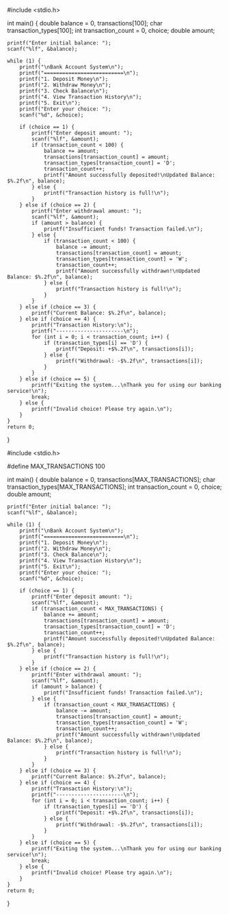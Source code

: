 #include <stdio.h>

int main() {
    double balance = 0, transactions[100];
    char transaction_types[100];
    int transaction_count = 0, choice;
    double amount;

    printf("Enter initial balance: ");
    scanf("%lf", &balance);

    while (1) {
        printf("\nBank Account System\n");
        printf("==========================\n");
        printf("1. Deposit Money\n");
        printf("2. Withdraw Money\n");
        printf("3. Check Balance\n");
        printf("4. View Transaction History\n");
        printf("5. Exit\n");
        printf("Enter your choice: ");
        scanf("%d", &choice);

        if (choice == 1) {
            printf("Enter deposit amount: ");
            scanf("%lf", &amount);
            if (transaction_count < 100) {
                balance += amount;
                transactions[transaction_count] = amount;
                transaction_types[transaction_count] = 'D';
                transaction_count++;
                printf("Amount successfully deposited!\nUpdated Balance: $%.2f\n", balance);
            } else {
                printf("Transaction history is full!\n");
            }
        } else if (choice == 2) {
            printf("Enter withdrawal amount: ");
            scanf("%lf", &amount);
            if (amount > balance) {
                printf("Insufficient funds! Transaction failed.\n");
            } else {
                if (transaction_count < 100) {
                    balance -= amount;
                    transactions[transaction_count] = amount;
                    transaction_types[transaction_count] = 'W';
                    transaction_count++;
                    printf("Amount successfully withdrawn!\nUpdated Balance: $%.2f\n", balance);
                } else {
                    printf("Transaction history is full!\n");
                }
            }
        } else if (choice == 3) {
            printf("Current Balance: $%.2f\n", balance);
        } else if (choice == 4) {
            printf("Transaction History:\n");
            printf("----------------------\n");
            for (int i = 0; i < transaction_count; i++) {
                if (transaction_types[i] == 'D') {
                    printf("Deposit: +$%.2f\n", transactions[i]);
                } else {
                    printf("Withdrawal: -$%.2f\n", transactions[i]);
                }
            }
        } else if (choice == 5) {
            printf("Exiting the system...\nThank you for using our banking service!\n");
            break;
        } else {
            printf("Invalid choice! Please try again.\n");
        }
    }
    return 0;
}



































#include <stdio.h>

#define MAX_TRANSACTIONS 100

int main() {
    double balance = 0, transactions[MAX_TRANSACTIONS];
    char transaction_types[MAX_TRANSACTIONS];
    int transaction_count = 0, choice;
    double amount;

    printf("Enter initial balance: ");
    scanf("%lf", &balance);

    while (1) {
        printf("\nBank Account System\n");
        printf("==========================\n");
        printf("1. Deposit Money\n");
        printf("2. Withdraw Money\n");
        printf("3. Check Balance\n");
        printf("4. View Transaction History\n");
        printf("5. Exit\n");
        printf("Enter your choice: ");
        scanf("%d", &choice);

        if (choice == 1) {
            printf("Enter deposit amount: ");
            scanf("%lf", &amount);
            if (transaction_count < MAX_TRANSACTIONS) {
                balance += amount;
                transactions[transaction_count] = amount;
                transaction_types[transaction_count] = 'D';
                transaction_count++;
                printf("Amount successfully deposited!\nUpdated Balance: $%.2f\n", balance);
            } else {
                printf("Transaction history is full!\n");
            }
        } else if (choice == 2) {
            printf("Enter withdrawal amount: ");
            scanf("%lf", &amount);
            if (amount > balance) {
                printf("Insufficient funds! Transaction failed.\n");
            } else {
                if (transaction_count < MAX_TRANSACTIONS) {
                    balance -= amount;
                    transactions[transaction_count] = amount;
                    transaction_types[transaction_count] = 'W';
                    transaction_count++;
                    printf("Amount successfully withdrawn!\nUpdated Balance: $%.2f\n", balance);
                } else {
                    printf("Transaction history is full!\n");
                }
            }
        } else if (choice == 3) {
            printf("Current Balance: $%.2f\n", balance);
        } else if (choice == 4) {
            printf("Transaction History:\n");
            printf("----------------------\n");
            for (int i = 0; i < transaction_count; i++) {
                if (transaction_types[i] == 'D') {
                    printf("Deposit: +$%.2f\n", transactions[i]);
                } else {
                    printf("Withdrawal: -$%.2f\n", transactions[i]);
                }
            }
        } else if (choice == 5) {
            printf("Exiting the system...\nThank you for using our banking service!\n");
            break;
        } else {
            printf("Invalid choice! Please try again.\n");
        }
    }
    return 0;
}
